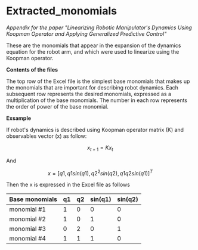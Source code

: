 # Extracted_monomials
_Appendix for the paper "Linearizing Robotic Manipulator's Dynamics Using Koopman Operator and Applying Generalized Predictive Control"_

These are the monomials that appear in the expansion of the dynamics equation for the robot arm, and which were used to linearize using the Koopman operator.

**Contents of the files**

The top row of the Excel file is the simplest base monomials that makes up the monomials that are important for describing robot dynamics. Each subsequent row represents the desired monomials, expressed as a multiplication of the base monomials. The number in each row represents the order of power of the base monomial.

**Exsample**

If robot's dynamics is described using Koopman operator matrix (K) and observables vector (x) as follow:

$$x_{t+1} = K x_{t}$$

And 

$$x = [ q1,  q1sin(q1),  q2^{2}sin(q2),  q1q2sin(q1) ]^{T}$$

Then the x is expressed in the Excel file as follows

| Base monomials | q1  | q2  | sin(q1) | sin(q2) | 
| -------------- | --- | --- | ------- | -------------- | 
| monomial #1    | 1   | 0   | 0       | 0              | 
| monomial #2    | 1   | 0   | 1       | 0              | 
| monomial #3    | 0   | 2   | 0       | 1              | 
| monomial #4    | 1   | 1   | 1       | 0              | 
